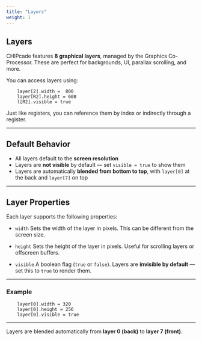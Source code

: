 ```yaml
---
title: "Layers"
weight: 1
---
```


## Layers

CHIPcade features **8 graphical layers**, managed by the Graphics Co-Processor. These are perfect for backgrounds, UI, parallax scrolling, and more.

You can access layers using:

```chipcade
    layer[2].width =  800
    layer[R2].height = 600
    l[R2].visible = true
```

Just like registers, you can reference them by index or indirectly through a register.

---

## Default Behavior

- All layers default to the **screen resolution**
- Layers are **not visible** by default — set `visible = true` to show them
- Layers are automatically **blended from bottom to top**, with `layer[0]` at the back and `layer[7]` on top

---

## Layer Properties

Each layer supports the following properties:

- `width`
  Sets the width of the layer in pixels. This can be different from the screen size.

- `height`
  Sets the height of the layer in pixels. Useful for scrolling layers or offscreen buffers.

- `visible`
  A boolean flag (`true` or `false`).
  Layers are **invisible by default** — set this to `true` to render them.

---

### Example

```chipcade
    layer[0].width = 320
    layer[0].height = 256
    layer[0].visible = true
```

---

Layers are blended automatically from **layer 0 (back)** to **layer 7 (front)**.
